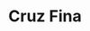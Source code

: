 ---
title: Cruz Fina
date: 
draft: false

# descripcion
description : Conjunto de cadena y dije en plata 925. Largo 40, 45 o 50 cm a elección.

materials: Plata 925

color: 

dimensions: Largo total dije 3 cm

code: 06-26-0924

type: "Conjuntos"

categories: []

price: $7.010,00

price_eftvo: $5.960,00

# Images
# first image will be shown in the product page
images:
  # - image: "images/path_to_image"
  # La ubicacion de las imagenes es imagenes/Conjuntos/Conjuntos.Cadena y Dije/06-26-0924-cruz-fina
  - image: "./images/conjuntos/cadena_y_dije/06-26-0924-cruz-fina_a.jpg"
  - image: "./images/conjuntos/cadena_y_dije/06-26-0924-cruz-fina_b.jpg"
  - image: "./images/conjuntos/cadena_y_dije/06-26-0924-cruz-fina_c.jpg"
---